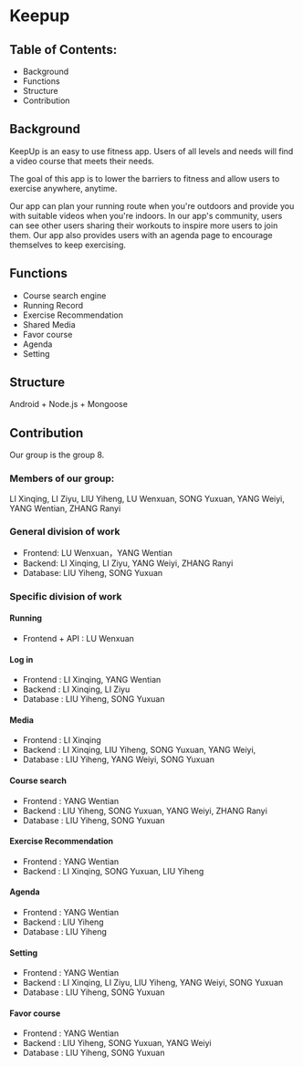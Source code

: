 # Keepup

## Table of Contents:
* Background
* Functions
* Structure
* Contribution

## Background
KeepUp is an easy to use fitness app. Users of all levels and needs will find a video course that meets their needs. 

The goal of this app is to lower the barriers to fitness and allow users to exercise anywhere, anytime.

Our app can plan your running route when you're outdoors and provide you with suitable videos when you're indoors. In our app's community, users can see other users sharing their workouts to inspire more users to join them. Our app also provides users with an agenda page to encourage themselves to keep exercising.

## Functions
* Course search engine
* Running Record
* Exercise Recommendation
* Shared Media
* Favor course
* Agenda
* Setting

## Structure
Android + Node.js + Mongoose

## Contribution

Our group is the group 8.

### Members of our group:
LI Xinqing,
LI Ziyu,
LIU Yiheng,
LU Wenxuan,
SONG Yuxuan,
YANG Weiyi,
YANG Wentian,
ZHANG Ranyi

### General division of work
* Frontend: LU Wenxuan，YANG Wentian
* Backend: LI Xinqing, LI Ziyu, YANG Weiyi, ZHANG Ranyi
* Database: LIU Yiheng, SONG Yuxuan

### Specific division of work
#### Running
* Frontend + API : LU Wenxuan
#### Log in
* Frontend : LI Xinqing, YANG Wentian
* Backend : LI Xinqing, LI Ziyu
* Database : LIU Yiheng, SONG Yuxuan
#### Media
* Frontend : LI Xinqing
* Backend : LI Xinqing, LIU Yiheng, SONG Yuxuan, YANG Weiyi,
* Database : LIU Yiheng, YANG Weiyi, SONG Yuxuan
#### Course search
* Frontend : YANG Wentian
* Backend : LIU Yiheng, SONG Yuxuan, YANG Weiyi, ZHANG Ranyi
* Database : LIU Yiheng, SONG Yuxuan
#### Exercise Recommendation
* Frontend : YANG Wentian
* Backend : LI Xinqing, SONG Yuxuan, LIU Yiheng
#### Agenda
* Frontend : YANG Wentian
* Backend : LIU Yiheng
* Database : LIU Yiheng
#### Setting
* Frontend : YANG Wentian
* Backend : LI Xinqing, LI Ziyu, LIU Yiheng, YANG Weiyi, SONG Yuxuan
* Database : LIU Yiheng, SONG Yuxuan
#### Favor course
* Frontend : YANG Wentian
* Backend : LIU Yiheng, SONG Yuxuan, YANG Weiyi
* Database : LIU Yiheng, SONG Yuxuan

